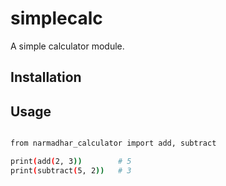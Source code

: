 # simplecalc

A simple calculator module.

## Installation

## Usage 

```bash

from narmadhar_calculator import add, subtract

print(add(2, 3))        # 5
print(subtract(5, 2))   # 3

```